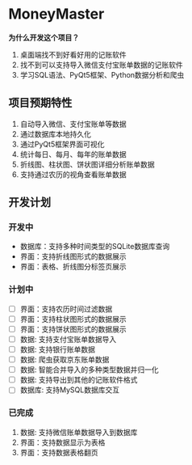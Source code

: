 # MoneyMaster

**为什么开发这个项目？**

1. 桌面端找不到好看好用的记账软件
2. 找不到可以支持导入微信支付宝账单数据的记账软件
3. 学习SQL语法、PyQt5框架、Python数据分析和爬虫

## 项目预期特性

1. 自动导入微信、支付宝账单等数据 
2. 通过数据库本地持久化 
3. 通过PyQt5框架界面可视化 
4. 统计每日、每月、每年的账单数据
5. 折线图、柱状图、饼状图详细分析账单数据
6. 支持通过农历的视角查看账单数据

## 开发计划

### 开发中

- 数据库：支持多种时间类型的SQLite数据库查询
- 界面：支持折线图形式的数据展示
- 界面：表格、折线图分标签页展示

### 计划中

- [ ]  界面：支持农历时间过滤数据
- [ ]  界面：支持柱状图形式的数据展示
- [ ]  界面：支持饼状图形式的数据展示
- [ ]  数据: 支持支付宝账单数据导入
- [ ]  数据: 支持银行账单数据
- [ ]  数据: 爬虫获取京东账单数据
- [ ]  数据: 智能合并导入的多种类型数据并归一化
- [ ]  数据: 支持导出到其他的记账软件格式
- [ ]  数据库: 支持MySQL数据库交互

### 已完成

1. 数据: 支持微信账单数据导入到数据库
2. 界面：支持数据显示为表格
3. 界面：支持数据表格翻页

